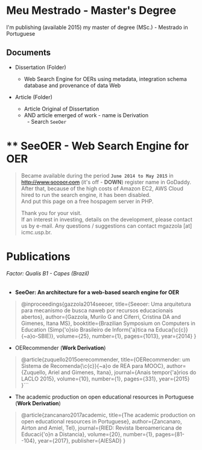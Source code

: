 # Meu Mestrado - Master's Degree
I'm publishing (available 2015) my master of degree (MSc.) - Mestrado in Portuguese

## Documents
- Dissertation (Folder)
  - Web Search Engine for OERs using metadata, integration schema database and provenance of data Web
  
- Article (Folder)
  - Article Original of Dissertation
  - AND article emerged of work - name is <Number> Derivation <Article>
    - Search ```SeeOer```

# ** SeeOER - Web Search Engine for OER

> Became available during the period **```June 2014 to May 2015```** in ~~http://www.seeoer.com~~ (it's off - **DOWN**) register name in GoDaddy.
> After that, because of the high costs of Amazon EC2, AWS Cloud hired to run the search engine, it has been disabled.  
> And put this page on a free hospagem server in PHP.
> 
> Thank you for your visit.  
> If an interest in investing, details on the development, please contact us by e-mail. Any questions / suggestions can contact mgazzola [at] icmc.usp.br.

# Publications

###### Factor: Qualis B1 - Capes (Brazil)
- **SeeOer: An architecture for a web-based search engine for OER**
> @inproceedings{gazzola2014seeoer,
  title={Seeoer: Uma arquitetura para mecanismo de busca naweb por recursos educacionais abertos},
  author={Gazzola, Murilo G and Ciferri, Cristina DA and Gimenes, Itana MS},
  booktitle={Brazilian Symposium on Computers in Education (Simp{\'o}sio Brasileiro de Inform{\'a}tica na Educa{\c{c}}{\~a}o-SBIE)},
  volume={25},
  number={1},
  pages={1013},
  year={2014}
} 

- OERecommender (**Work Derivation**)
> @article{zuquello2015oerecommender,
  title={OERecommender: um Sistema de Recomenda{\c{c}}{\~a}o de REA para MOOC},
  author={Zuquello, Ariel and Gimenes, Itana},
  journal={Anais tempor{\'a}rios do LACLO 2015},
  volume={10},
  number={1},
  pages={331},
  year={2015}
}```

- The academic production on open educational resources in Portuguese (**Work Derivation**)
> @article{zancanaro2017academic,
  title={The academic production on open educational resources in Portuguese},
  author={Zancanaro, Airton and Amiel, Tel},
  journal={RIED: Revista Iberoamericana de Educaci{\'o}n a Distancia},
  volume={20},
  number={1},
  pages={81--104},
  year={2017},
  publisher={AIESAD}
}
